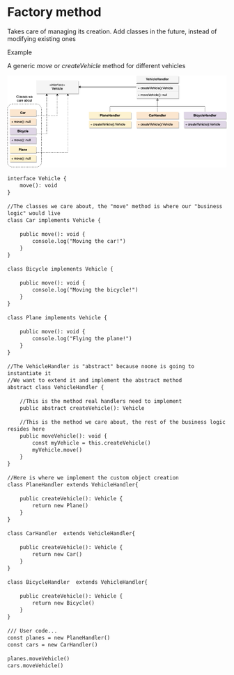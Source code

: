 # Factory method

Takes care of managing its creation. Add classes in the future, instead of modifying existing ones

Example

A generic *move* or *createVehicle* method for different vehicles

![Factory%20method%20162c8e9ce6bb4f9a9223545fe0877cfa/Untitled.png](Factory%20method%20162c8e9ce6bb4f9a9223545fe0877cfa/Untitled.png)

```tsx
interface Vehicle {
    move(): void
}

//The classes we care about, the "move" method is where our "business logic" would live
class Car implements Vehicle {

    public move(): void {
        console.log("Moving the car!")
    }
}

class Bicycle implements Vehicle {

    public move(): void {
        console.log("Moving the bicycle!")
    }
}

class Plane implements Vehicle {

    public move(): void {
        console.log("Flying the plane!")
    }
}

//The VehicleHandler is "abstract" because noone is going to instantiate it
//We want to extend it and implement the abstract method
abstract class VehicleHandler {

    //This is the method real handlers need to implement
    public abstract createVehicle(): Vehicle 

    //This is the method we care about, the rest of the business logic resides here
    public moveVehicle(): void {
        const myVehicle = this.createVehicle()
        myVehicle.move()
    }
} 

//Here is where we implement the custom object creation
class PlaneHandler extends VehicleHandler{

    public createVehicle(): Vehicle {
        return new Plane()
    }
}

class CarHandler  extends VehicleHandler{

    public createVehicle(): Vehicle {
        return new Car()
    }
}

class BicycleHandler  extends VehicleHandler{

    public createVehicle(): Vehicle {
        return new Bicycle()
    }
}

/// User code...
const planes = new PlaneHandler()
const cars = new CarHandler()

planes.moveVehicle()
cars.moveVehicle()
```